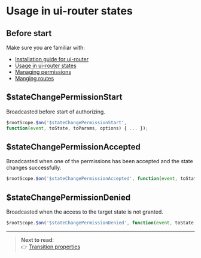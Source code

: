 Usage in ui-router states
============================

Before start
----------------------------

Make sure you are familiar with:
- [Installation guide for ui-router](https://github.com/Narzerus/angular-permission/blob/development/docs/ui-router/1-installation.md)
- [Usage in ui-router states](https://github.com/Narzerus/angular-permission/blob/development/docs/ui-router/2-usage-in-states.md)
- [Managing permissions](https://github.com/Narzerus/angular-permission/blob/development/docs/1-manging-permissions.md)   
- [Manging routes](https://github.com/Narzerus/angular-permission/blob/development/docs/2-manging-roles.md)   

$stateChangePermissionStart
----------------------------

Broadcasted before start of authorizing.

```javascript
$rootScope.$on('$stateChangePermissionStart',
function(event, toState, toParams, options) { ... });
```

$stateChangePermissionAccepted
----------------------------

Broadcasted when one of the permissions has been accepted and the state changes successfully.

```javascript
$rootScope.$on('$stateChangePermissionAccepted', function(event, toState, toParams, options) { ... });
```

$stateChangePermissionDenied 
----------------------------

Broadcasted when the access to the target state is not granted.

```javascript
$rootScope.$on('$stateChangePermissionDenied', function(event, toState, toParams, options) { ... });
```

----------------------------

> **Next to read**:   
> :point_right: [Transition properties](https://github.com/Narzerus/angular-permission/blob/development/docs/ui-router/4-transition-properties.md)
